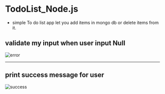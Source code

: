 # TodoList_Node.js
- simple To do list app let you add items in mongo db or delete items from it.
## validate my input when user input Null
![error](https://user-images.githubusercontent.com/94392724/201762629-ccf97478-b3fe-40ef-942f-64b38246916e.png)

---
## print success message for user
![success](https://user-images.githubusercontent.com/94392724/201762166-24a710d5-b896-403d-94d1-b9f503d7951b.png)
